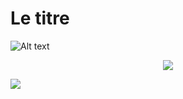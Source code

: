# Le titre

![Alt text](https://g.gravizo.com/svg?digraph%20G%20%7B%0A%20%20%20%20aize%20%3D%224%2C4%22%3B%0A%20%20%20%20main%20%5Bshape%3Dbox%5D%3B%0A%20%20%20%20main%20-%3E%20parse%20%5Bweight%3D8%5D%3B%0A%20%20%20%20parse%20-%3E%20execute%3B%0A%20%20%20%20main%20-%3E%20init%20%5Bstyle%3Ddotted%5D%3B%0A%20%20%20%20main%20-%3E%20cleanup%3B%0A%20%20%20%20execute%20-%3E%20%7B%20make_string%3B%20printf%7D%0A%20%20%20%20init%20-%3E%20make_string%3B%0A%20%20%20%20edge%20%5Bcolor%3Dred%5D%3B%0A%20%20%20%20main%20-%3E%20printf%20%5Bstyle%3Dbold%2Clabel%3D%22100%20times%22%5D%3B%0A%20%20%20%20make_string%20%5Blabel%3D%22make%20a%20string%22%5D%3B%0A%20%20%20%20node%20%5Bshape%3Dbox%2Cstyle%3Dfilled%2Ccolor%3D%22.7%20.3%201.0%22%5D%3B%0A%20%20%20%20execute%20-%3E%20compare%3B%0A%20%20%7D)

<p align="center">
<img src='https://g.gravizo.com/svg?digraph%20G%20%7B%0A%20%20%20main%20-%3E%20parse%20-%3E%20execute%3B%0A%20%20%20main%20-%3E%20init%20-%3E%20make_string%3B%0A%20%20%20main%20-%3E%20cleanup%3B%0A%20%20%20execute%20-%3E%20make_string%3B%0A%20%20%20execute%20-%3E%20printf2%3B%0A%20%20%20main%20-%3E%20printf%3B%0A%20%20%20execute%20-%3E%20compare%3B%0A%20%7D'/>
</p>


<img src='https://g.gravizo.com/svg?%2F%2A%2A%0A%2AStructural%20Things%0A%2A%40opt%20commentname%0A%2A%40note%20Notes%20can%0A%2Abe%20extended%20to%0A%2Aspan%20multiple%20lines%0A%2A%2F%0Aclass%20Structural%7B%7D%0A%0A%2F%2A%2A%0A%2A%40opt%20all%0A%2A%40note%20Class%0A%2A%2F%0Aclass%20Counter%20extends%20Structural%20%7B%0A%20%20%20%20%20%20%20%20static%20public%20int%20counter%3B%0A%20%20%20%20%20%20%20%20public%20int%20getCounter%2528%2529%3B%0A%7D%0A%0A%2F%2A%2A%0A%2A%40opt%20shape%20activeclass%0A%2A%40opt%20all%0A%2A%40note%20Active%20Class%0A%2A%2F%0Aclass%20RunningCounter%20extends%20Counter%7B%7D'>        
